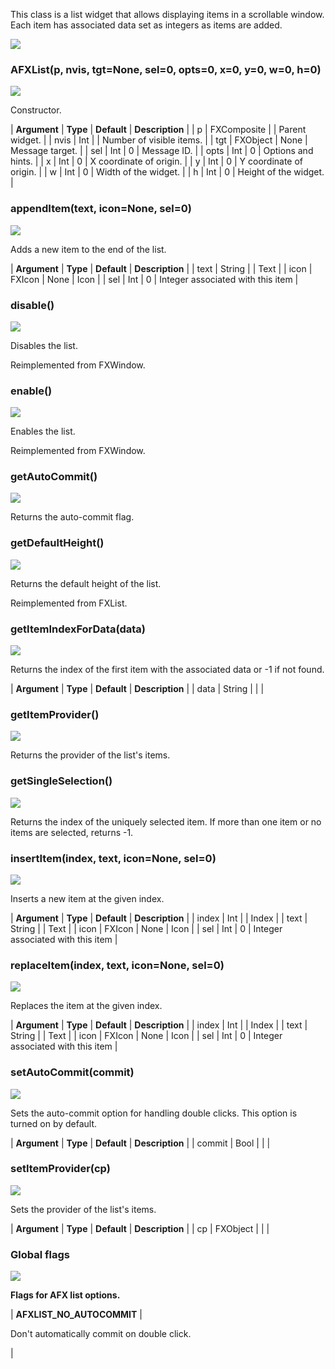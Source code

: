 This class is a list widget that allows displaying items in a scrollable window. Each item has associated data set as integers as items are added.

![](https://help.3ds.com/2023/English/DSSIMULIA_Established/SIMACAERefImages/gui-afxlist.png)

### AFXList(p, nvis, tgt=None, sel=0, opts=0, x=0, y=0, w=0, h=0)

![](https://help.3ds.com/2023/English/DSSIMULIA_Established/IconsReference/butix_top_wline.png)

Constructor.

| **Argument** | **Type** | **Default** | **Description** |
| p | FXComposite | | Parent widget. |
| nvis | Int | | Number of visible items. |
| tgt | FXObject | None | Message target. |
| sel | Int | 0 | Message ID. |
| opts | Int | 0 | Options and hints. |
| x | Int | 0 | X coordinate of origin. |
| y | Int | 0 | Y coordinate of origin. |
| w | Int | 0 | Width of the widget. |
| h | Int | 0 | Height of the widget. |

### appendItem(text, icon=None, sel=0)

![](https://help.3ds.com/2023/English/DSSIMULIA_Established/IconsReference/butix_top_wline.png)

Adds a new item to the end of the list.

| **Argument** | **Type** | **Default** | **Description** |
| text | String | | Text |
| icon | FXIcon | None | Icon |
| sel | Int | 0 | Integer associated with this item |

### disable()

![](https://help.3ds.com/2023/English/DSSIMULIA_Established/IconsReference/butix_top_wline.png)

Disables the list.

Reimplemented from FXWindow.

### enable()

![](https://help.3ds.com/2023/English/DSSIMULIA_Established/IconsReference/butix_top_wline.png)

Enables the list.

Reimplemented from FXWindow.

### getAutoCommit()

![](https://help.3ds.com/2023/English/DSSIMULIA_Established/IconsReference/butix_top_wline.png)

Returns the auto-commit flag.

### getDefaultHeight()

![](https://help.3ds.com/2023/English/DSSIMULIA_Established/IconsReference/butix_top_wline.png)

Returns the default height of the list.

Reimplemented from FXList.

### getItemIndexForData(data)

![](https://help.3ds.com/2023/English/DSSIMULIA_Established/IconsReference/butix_top_wline.png)

Returns the index of the first item with the associated data or -1 if not found.

| **Argument** | **Type** | **Default** | **Description** |
| data | String | | |

### getItemProvider()

![](https://help.3ds.com/2023/English/DSSIMULIA_Established/IconsReference/butix_top_wline.png)

Returns the provider of the list's items.

### getSingleSelection()

![](https://help.3ds.com/2023/English/DSSIMULIA_Established/IconsReference/butix_top_wline.png)

Returns the index of the uniquely selected item. If more than one item or no items are selected, returns -1.

### insertItem(index, text, icon=None, sel=0)

![](https://help.3ds.com/2023/English/DSSIMULIA_Established/IconsReference/butix_top_wline.png)

Inserts a new item at the given index.

| **Argument** | **Type** | **Default** | **Description** |
| index | Int | | Index |
| text | String | | Text |
| icon | FXIcon | None | Icon |
| sel | Int | 0 | Integer associated with this item |

### replaceItem(index, text, icon=None, sel=0)

![](https://help.3ds.com/2023/English/DSSIMULIA_Established/IconsReference/butix_top_wline.png)

Replaces the item at the given index.

| **Argument** | **Type** | **Default** | **Description** |
| index | Int | | Index |
| text | String | | Text |
| icon | FXIcon | None | Icon |
| sel | Int | 0 | Integer associated with this item |

### setAutoCommit(commit)

![](https://help.3ds.com/2023/English/DSSIMULIA_Established/IconsReference/butix_top_wline.png)

Sets the auto-commit option for handling double clicks. This option is turned on by default.

| **Argument** | **Type** | **Default** | **Description** |
| commit | Bool | | |

### setItemProvider(cp)

![](https://help.3ds.com/2023/English/DSSIMULIA_Established/IconsReference/butix_top_wline.png)

Sets the provider of the list's items.

| **Argument** | **Type** | **Default** | **Description** |
| cp | FXObject | | |

### Global flags

![](https://help.3ds.com/2023/English/DSSIMULIA_Established/IconsReference/butix_top_wline.png)

**Flags for AFX list options.**

| **AFXLIST_NO_AUTOCOMMIT** |

Don't automatically commit on double click.

|
